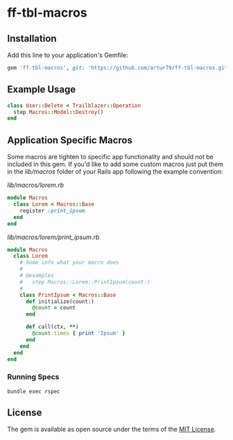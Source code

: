 # ff-tbl-macros

## Installation
Add this line to your application's Gemfile:

```ruby
gem 'ff-tbl-macros', git: 'https://github.com/artur79/ff-tbl-macros.git'
```

## Example Usage
```ruby
class User::Delete < Trailblazer::Operation
  step Macros::Model::Destroy()
end
```

## Application Specific Macros
Some macros are tighten to specific app functionality and should not be included in this gem.
If you'd like to add some custom macros just put them in the _lib/macros_ folder of your Rails app following the example convention:

_lib/macros/lorem.rb_
```ruby
module Macros
  class Lorem < Macros::Base
    register :print_ipsum
  end
end
```

_lib/macros/lorem/print_ipsum.rb_
```ruby
module Macros
  class Lorem
    # Some info what your macro does
    #
    # @examples
    #   step Macros::Lorem::PrintIpsum(count:)
    #
    class PrintIpsum < Macros::Base
      def initialize(count:)
        @count = count
      end

      def call(ctx, **)
        @count.times { print 'Ipsum' }
      end
    end
  end
end
```

### Running Specs
```
bundle exec rspec
```

## License
The gem is available as open source under the terms of the [MIT License](http://opensource.org/licenses/MIT).